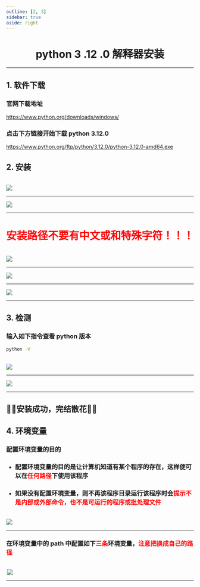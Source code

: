 ```yaml
---
outline: [2, 3]
sidebar: true
aside: right
---
```


<h1 style="text-align: center; font-weight: bold;">python 3 .12 .0 解释器安装</h1>

---

## 1. 软件下载

<h3>官网下载地址</h3>

https://www.python.org/downloads/windows/

<h3>点击下方链接开始下载 python 3.12.0</h3>

https://www.python.org/ftp/python/3.12.0/python-3.12.0-amd64.exe

## 2. 安装

<br/>
<div style="width:700px; margin: 0 auto;">
  <img src="../python安装截图/1.png">
</div>
<hr/>

<div style="width:700px; margin: 0 auto;">
  <img src="../python安装截图/2.png">
</div>
<hr/>

<h1><center><span style = "color:red;font-weight:bold">安装路径不要有中文或和特殊字符！！！</span></center></h1>

<br/>

<div style="width:700px; margin: 0 auto;">
  <img src="../python安装截图/3.png">
</div>
<hr/>

<div style="width:700px; margin: 0 auto;">
  <img src="../python安装截图/4.png">
</div>
<hr/>

<div style="width:700px; margin: 0 auto;">
  <img src="../python安装截图/5.png">
</div>
<hr/>

## 3. 检测

<h3>输入如下指令查看 python 版本</h3>

```bash
python -V
```

<br/>
<div style="width:800px; margin: 0 auto;">
  <img src="../python安装截图/6.png">
</div>
<hr/>

<div style="width:800px; margin: 0 auto;">
  <img src="../python安装截图/7.png">
</div>
<hr/>

<h2>🎉🎉安装成功，完结散花🎉🎉</h2>

## 4. 环境变量

<h3>配置环境变量的目的</h3>

- <h3>配置环境变量的目的是让计算机知道有某个程序的存在，这样便可以在<span style = "color:red;font-weight:bold">任何路径</span>下使用该程序</h3>
- <h3>如果没有配置环境变量，则不再该程序目录运行该程序时会<span style = "color:red;font-weight:bold">提示不是内部或外部命令，也不是可运行的程序或批处理文件</span></h3>

<br/>
<div style="width:600px; margin: 0 auto;">
  <img src="../python安装截图/8.png">
</div>
<hr/>

<h3>在环境变量中的 path 中配置如下<span style = "color:red;font-weight:bold">三条</span>环境变量，<span style = "color:red;font-weight:bold">注意把换成自己的路径</span></h3>

<br/>

<div style="width:500px; margin: 0 auto;">
  <img src="../python安装截图/9.png">
</div>
<hr/>

